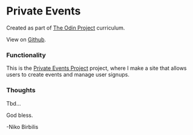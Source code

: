 # Private Events
Created as part of [The Odin Project](https://www.theodinproject.com) curriculum.

View on [Github](https://github.com/harmolipi/private-events).

### Functionality

This is the [Private Events Project](https://www.theodinproject.com/paths/full-stack-ruby-on-rails/courses/ruby-on-rails/lessons/private-events) project, where I make a site that allows users to create events and manage user signups.

### Thoughts

Tbd...

God bless.

-Niko Birbilis
